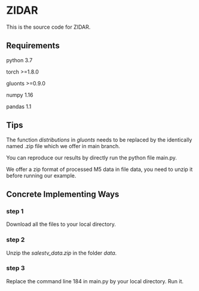 # ZIDAR

This is the source code for ZIDAR.

## Requirements
python                    3.7

torch                     >=1.8.0

gluonts                   >=0.9.0

numpy                     1.16

pandas                    1.1

## Tips

The function *distributions* in *gluonts* needs to be replaced by the identically named .zip file which we offer in main branch.

You can reproduce our results by directly run the python file main.py.

We offer a zip format of processed M5 data in file data, you need to unzip it before running our example.

## Concrete Implementing Ways
### step 1
Download all the files to your local directory.
### step 2
Unzip the *salestv_data.zip* in the folder *data*.
### step 3
Replace the command line 184 in main.py by your local directory. Run it.
